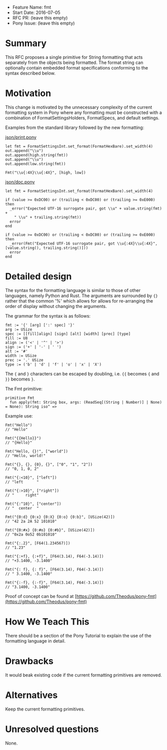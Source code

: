 - Feature Name: fmt
- Start Date: 2016-07-05
- RFC PR: (leave this empty)
- Pony Issue: (leave this empty)

# Summary

This RFC proposes a single primitive for String formatting that acts separately from the objects being formatted. The format string can optionally contain embedded format specifications conforming to the syntax described below.

# Motivation

This change is motivated by the unnecessary complexity of the current formatting system in Pony where any formatting must be constructed with a combination of FormatSettingsHolders, FormatSpecs, and default settings.

Examples from the standard library followed by the new formatting:

[json/print.pony](https://github.com/ponylang/ponyc/blob/2b844f00aa9d8deb8cdd60031b78c01825ca76c3/packages/json/print.pony#L59)
```pony
let fmt = FormatSettingsInt.set_format(FormatHexBare).set_width(4)
out.append("\\u")
out.append(high.string(fmt))
out.append("\\u")
out.append(low.string(fmt))
```
```pony
Fmt("\\u{:4X}\\u{:4X}", [high, low])
```

[json/doc.pony](https://github.com/ponylang/ponyc/blob/2b844f00aa9d8deb8cdd60031b78c01825ca76c3/packages/json/doc.pony#L313)
```pony
let fmt = FormatSettingsInt.set_format(FormatHexBare).set_width(4)

if (value >= 0xDC00) or (trailing < 0xDC00) or (trailing >= 0xE000) then
  _error("Expected UTF-16 surrogate pair, got \\u" + value.string(fmt) +
    " \\u" + trailing.string(fmt))
  error
end
```
```pony
if (value >= 0xDC00) or (trailing < 0xDC00) or (trailing >= 0xE000) then
  _error(Fmt("Expected UTF-16 surrogate pair, got \\u{:4X}\\u{:4X}", [value.string(), trailing.string()]))
  error
end
```

# Detailed design

The syntax for the formatting language is similar to those of other languages, namely Python and Rust. The arguments are surrounded by `{}` rather that the common '%' which allows for allows for re-arranging the order of display without changing the arguments.

The grammar for the syntax is as follows:
```
fmt := '{' [arg] [':' spec] '}'
arg := USize
spec := [[fill]align] [sign] [alt] [width] [prec] [type]
fill := U8
align := ('<' | '^' | '>')
sign := ('+' | '-' | ' ')
alt := '#'
width := USize
prec := '.' USize
type := ('b' | 'd' | 'f' | 'o' | 'x' | 'X')
```

The `{` and `}` characters can be escaped by doubling, i.e. `{{` becomes `{` and `}}` becomes `}`.

The Fmt primitive:
```pony
primitive Fmt
  fun apply(fmt: String box, args: (ReadSeq[(String | Number)] | None) = None): String iso^ =>
```

Example use:
```pony
Fmt("Hello")
// "Hello"

Fmt("{{Hello}}")
// "{Hello}"

Fmt("Hello, {}!", ["world"])
// "Hello, world!"

Fmt("{}, {}, {0}, {}", ["0", "1", "2"])
// "0, 1, 0, 2"

Fmt("{:<10}", ["left"])
// "left      "

Fmt("{:>10}", ["right"])
// "     right"

Fmt("{:^10}", ["center"])
// "  center  "

Fmt("{0:d} {0:x} {0:X} {0:o} {0:b}", [USize(42)])
// "42 2a 2A 52 101010"

Fmt("{0:#x} {0:#o} {0:#b}", [USize(42)])
// "0x2a 0o52 0b101010"

Fmt("{:.2}", [F64(1.234567)])
// "1.23"

Fmt("{:+f}, {:+f}", [F64(3.14), F64(-3.14)])
// "+3.1400, -3.1400"

Fmt("{: f}, {: f}", [F64(3.14), F64(-3.14)])
// " 3.1400, -3.1400"

Fmt("{:-f}, {:-f}", [F64(3.14), F64(-3.14)])
// "3.1400, -3.1400"
```

Proof of concept can be found at [https://github.com/Theodus/pony-fmt](https://github.com/Theodus/pony-fmt)

# How We Teach This

There should be a section of the Pony Tutorial to explain the use of the formatting language in detail.

# Drawbacks

It would beak existing code if the current formatting primitives are removed.

# Alternatives

Keep the current formatting primitives.

# Unresolved questions

None.
